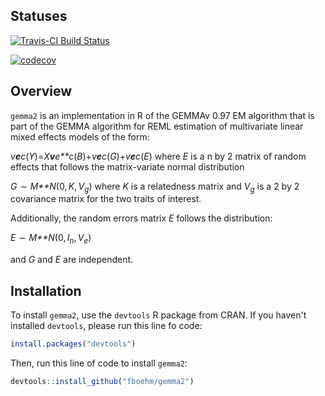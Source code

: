 
Statuses
--------

[![Travis-CI Build Status](https://travis-ci.org/fboehm/gemma2.svg?branch=master)](https://travis-ci.org/fboehm/gemma2)

[![codecov](https://codecov.io/gh/fboehm/gemma2/branch/master/graph/badge.svg)](https://codecov.io/gh/fboehm/gemma2)

<!-- README.md is generated from README.Rmd. Please edit that file -->
Overview
--------

`gemma2` is an implementation in R of the GEMMAv 0.97 EM algorithm that is part of the GEMMA algorithm for REML estimation of multivariate linear mixed effects models of the form:

*v**e**c*(*Y*)=*X**v**e**c*(*B*)+*v**e**c*(*G*)+*v**e**c*(*E*) where *E* is a n by 2 matrix of random effects that follows the matrix-variate normal distribution

*G* ∼ *M**N*(0, *K*, *V*<sub>*g*</sub>) where *K* is a relatedness matrix and *V*<sub>*g*</sub> is a 2 by 2 covariance matrix for the two traits of interest.

Additionally, the random errors matrix *E* follows the distribution:

*E* ∼ *M**N*(0, *I*<sub>*n*</sub>, *V*<sub>*e*</sub>)

and *G* and *E* are independent.

Installation
------------

To install `gemma2`, use the `devtools` R package from CRAN. If you haven't installed `devtools`, please run this line fo code:

``` r
install.packages("devtools")
```

Then, run this line of code to install `gemma2`:

``` r
devtools::install_github("fboehm/gemma2")
```
